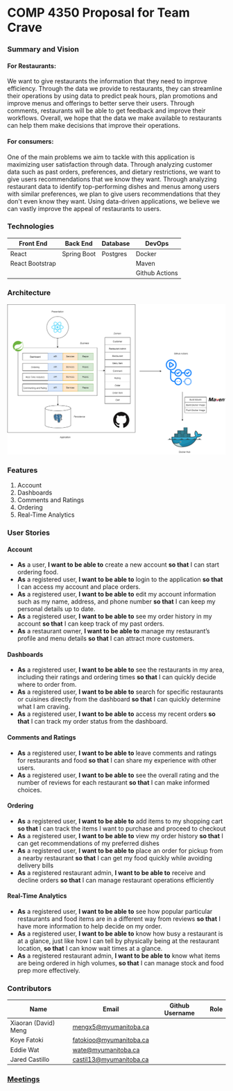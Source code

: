 # COMP 4350 Proposal for Team Crave

### Summary and Vision

#### For Restaurants:
We want to give restaurants the information that they need to improve efficiency. Through the data we provide to restaurants,  they can streamline their operations by using data to predict peak hours, plan promotions and improve menus and offerings to better serve their users. Through comments, restaurants will be able to get feedback and improve their workflows. Overall, we hope that the data we make available to restaurants can help them make decisions that improve their operations. 

#### For consumers:
One of the main problems we aim to tackle with this application is maximizing user satisfaction through data. Through analyzing customer data such as past orders, preferences, and dietary restrictions, we want to give users recommendations that we know they want. Through analyzing restaurant data to identify top-performing dishes and menus among users with similar preferences, we plan to give users recommendations that they don't even know they want. Using data-driven applications,  we believe we can vastly improve the appeal of restaurants to users. 

### Technologies

| Front End       | Back End   | Database  | DevOps       |
|-----------------|------------|-----------|--------------|
| React           | Spring Boot| Postgres  | Docker       |
| React Bootstrap |            |           | Maven        |
|                 |            |           | Github Actions|

### Architecture
![](Crave.png)

### Features
1. Account 
2. Dashboards
3. Comments and Ratings
4. Ordering
5. Real-Time Analytics

### User Stories
#### Account
- **As** a user, **I want to be able to** create a new account **so that** I can start ordering food.
- **As** a registered user, **I want to be able to** login to the application **so that** I can access my account and place orders.
- **As** a registered user, **I want to be able to** edit my account information such as my name, address, and phone number **so that** I can keep my personal details up to date.
- **As** a registered user, **I want to be able to** see my order history in my account **so that** I can keep track of my past orders.
- **As** a restaurant owner, **I want to be able to** manage my restaurant’s profile and menu details **so that** I can attract more customers.

#### Dashboards
- **As** a registered user, **I want to be able to** see the restaurants in my area, including their ratings and ordering times **so that** I can quickly decide where to order from.
- **As** a registered user, **I want to be able to** search for specific restaurants or cuisines directly from the dashboard **so that** I can quickly determine what I am craving. 
- **As** a registered user, **I want to be able to** access my recent orders **so that** I can track my order status from the dashboard.

#### Comments and Ratings
- **As** a registered user, **I want to be able to** leave comments and ratings for restaurants and food **so that** I can share my experience with other users.
- **As** a registered user, **I want to be able to** see the overall rating and the number of reviews for each restaurant **so that** I can make informed choices.

#### Ordering
- **As** a registered user, **I want to be able to** add items to my shopping cart **so that** I can track the items I want to purchase and proceed to checkout
- **As** a registered user, **I want to be able to** view my order history **so that** I can get recommendations of my preferred dishes
- **As** a registered user, **I want to be able to** place an order for pickup from a nearby restaurant **so that** I can get my food quickly while avoiding delivery bills
- **As** a registered restaurant admin, **I want to be able to** receive and decline orders **so that** I can manage restaurant operations efficiently

#### Real-Time Analytics
- **As** a registered user, **I want to be able to** see how popular particular restaurants and food items are in a different way from reviews **so that** I have more information to help decide on my order.
- **As** a registered user, **I want to be able to** know how busy a restaurant is at a glance, just like how I can tell by physically being at the restaurant location, **so that** I can know wait times at a glance.
- **As** a registered restaurant admin, **I want to be able to** know what items are being ordered in high volumes, **so that** I can manage stock and food prep more effectively.


### Contributors
| Name       			| Email   					| Github Username  	| Role				|
|-----------------------|---------------------------|-------------------|-------------------|
| Xiaoran (David) Meng	| mengx5@myumanitoba.ca		| 			  		|					|
| Koye Fatoki 			| fatokioo@myumanitoba.ca  	|           		|					|
| Eddie Wat        		| wate@myumanitoba.ca		|	          		|					|
| Jared Castillo        | castil13@myumanitoba.ca   |	           		|					|

### [Meetings](Meetings.md)
